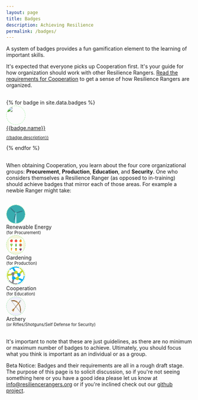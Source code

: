 ```yaml
---
layout: page
title: Badges
description: Achieving Resilience
permalink: /badges/
---
```


A system of badges provides a fun gamification element to the learning of important skills.

It's expected that everyone picks up Cooperation first. It's your guide for how organization should work with other Resilience Rangers. [Read the requirements for Cooperation](/badges/cooperation) to get a sense of how Resilience Rangers are organized.

<style>
.list-with-icon-caption { font-size: 0.8em; }
.greennature-icon-with-list-item { margin:30px; margin-left: 0px}
</style>

<div class="greennature-item greennature-icon-with-list-item">
  {% for badge in site.data.badges %}
    <div class="list-with-icon-ux greennature-ux" style="opacity: 1; padding-top: 0px; margin-bottom: 0px;">
      <div class="list-with-icon greennature-left">
        <div class="list-with-icon-image">
          <div class="image-cropper" style="background-color: {{badge.background-color}}; width: 50px; height: 50px; position: relative; overflow: hidden; border-radius: 50%; border: thin dashed lightgreen;">
            <a href="/badges/{{badge.slug}}"><img src="/assets/images/{{badge.icon}}" style="display:inline; height: {{badge.height}}; width: auto; margin: {{badge.margin}};" /></a>
          </div>
        </div>
        <div class="list-with-icon-content">
          <a href="/badges/{{badge.slug}}">
            <div class="list-with-icon-title greennature-skin-title">{{badge.name}}</div>
            <div class="list-with-icon-caption">
              <p>{{badge.description}}</p>
            </div>
          </a>
        </div>
        <div class="clear"></div>
      </div>
    </div>
  {% endfor %}
  <div class="clear"></div>
</div>

When obtaining Cooperation, you learn about the four core organizational groups: **Procurement**, **Production**, **Education**, and **Security**. One who considers themselves a Resilience Ranger (as opposed to in-training) should achieve badges that mirror each of those areas. For example a newbie Ranger might take:

<div class="greennature-item greennature-icon-with-list-item">
  <div class="list-with-icon-ux greennature-ux" style="opacity: 1; padding-top: 0px; margin-bottom: 0px;">
    <div class="list-with-icon greennature-left">
      <div class="list-with-icon-image">
        <div class="image-cropper" style="background-color: {{badge.background-color}}; width: 50px; height: 50px; position: relative; overflow: hidden; border-radius: 50%; border: thin dashed lightgreen;">
          <a href="/badges/renewable-energy/"><img src="/assets/images/icon-3.png"  /></a>
        </div>
      </div>
      <div class="list-with-icon-content">
        <div class="list-with-icon-title greennature-skin-title">Renewable Energy</div>
        <div class="list-with-icon-caption">
          (for Procurement)
        </div>
      </div>
      <div class="clear"></div>
    </div>
  </div>
  <div class="list-with-icon-ux greennature-ux" style="opacity: 1; padding-top: 0px; margin-bottom: 0px;">
    <div class="list-with-icon greennature-left">
      <div class="list-with-icon-image">
        <div class="image-cropper" style="background-color: beige; width: 50px; height: 50px; position: relative; overflow: hidden; border-radius: 50%; border: thin dashed lightgreen;">
          <a href="/badges/gardening"><img src="/assets/images/fruit-icon-png-4.png" style="display:inline; height: 70%; width: auto; margin: 8px 0 0 7px;"></a>
        </div>
      </div>
      <div class="list-with-icon-content">
        <div class="list-with-icon-title greennature-skin-title">Gardening</div>
        <div class="list-with-icon-caption">
          (for Production)
        </div>
      </div>
      <div class="clear"></div>
    </div>
  </div>
  <div class="list-with-icon greennature-left">
    <div class="list-with-icon-image">
      <div class="image-cropper" style="background-color: {{badge.background-color}}; width: 50px; height: 50px; position: relative; overflow: hidden; border-radius: 50%; border: thin dashed lightgreen;">
        <a href="/badges/cooperation/"><img src="/assets/images/coop.jpeg"  /></a>
      </div>
    </div>
    <div class="list-with-icon-content">
      <div class="list-with-icon-title greennature-skin-title">Cooperation</div>
      <div class="list-with-icon-caption">
        (for Education)
      </div>
    </div>
    <div class="clear"></div>
  </div>
  <div class="list-with-icon greennature-left">
    <div class="list-with-icon-image">
      <div class="image-cropper" style="background-color: #efeefe; width: 50px; height: 50px; position: relative; overflow: hidden; border-radius: 50%; border: thin dashed lightgreen;">
        <a href="/badges/archery"><img src="/assets/images/bow-and-arrow.jpg" style="display:inline; height: 75%; width: auto; margin: 7px 0 0 1px;"></a>
      </div>
    </div>
    <div class="list-with-icon-content">         
      <div class="list-with-icon-title greennature-skin-title">Archery</div>
      <div class="list-with-icon-caption">
        (or Rifles/Shotguns/Self Defense for Security)
      </div>
    </div>
    <div class="clear"></div>
  </div>
  <div class="clear"></div>
</div>

<p> 
It's important to note that these are just guidelines, as there are no minimum or maximum number of badges to achieve. Ultimately, you should focus what you think is important as an individual or as a group.
</p>

Beta Notice: Badges and their requirements are all in a rough draft stage. The purpose of this page is to solicit discussion, so if you're not seeing something here or you have a good idea please let us know at <a href="mailto:info@resiliencerangers.org">info@resiliencerangers.org</a> or if you're inclined check out our <a href="https://github.com/resilience-rangers/resilience-rangers.github.io">github project</a>.

<br><br><br>

<!--
- Athletics + Personal Fitness
- Smelting and forging
- All - Cooking
- Crime Prevention
- Digital Technology - Programming, Robotics, Radio?
- Empathy - Disabilities Awareness + queer, trans / racial sensitivity, other intersectional endeavors
- Electricity/Electronics - read and recite, how does muni-power work?, do it, lighting, solar, charging of batts, scavenge/salvage
- Emergency Preparedness
- Exploration - natural forage - talk about some natural resources around you, go find it, plan for another area
- Plant Science (Forestry)
- Rifle + shotgun Shooting
- Safety, Search and Rescue
- Sustainability
- Textile - incl. Leatherwork, Pulp and Paper ! diy
- Wilderness Survival
- Welding
- Woodwork
-->
